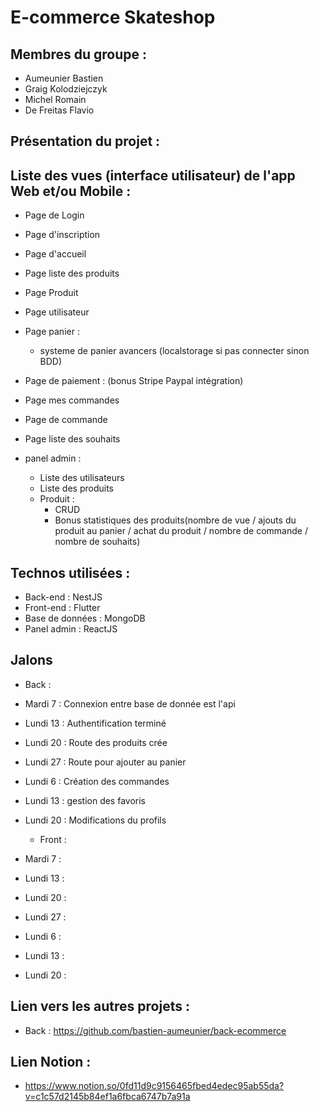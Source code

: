 # E-commerce Skateshop

## Membres du groupe :

- Aumeunier Bastien
- Graig Kolodziejczyk
- Michel Romain
- De Freitas Flavio

## Présentation du projet :

## Liste des vues (interface utilisateur) de l'app Web et/ou Mobile :

- Page de Login
- Page d'inscription
- Page d'accueil
- Page liste des produits
- Page Produit
- Page utilisateur
- Page panier :
  - systeme de panier avancers (localstorage si pas connecter sinon BDD)
- Page de paiement : (bonus Stripe Paypal intégration)
- Page mes commandes
- Page de commande
- Page liste des souhaits

- panel admin :
  - Liste des utilisateurs
  - Liste des produits
  - Produit :
    - CRUD
    - Bonus statistiques des produits(nombre de vue / ajouts du produit au panier / achat du produit / nombre de commande / nombre de souhaits)

## Technos utilisées :

- Back-end : NestJS
- Front-end : Flutter
- Base de données : MongoDB
- Panel admin : ReactJS

## Jalons
  - Back :
- Mardi 7 : Connexion entre base de donnée est l'api
- Lundi 13 : Authentification terminé
- Lundi 20 : Route des produits crée
- Lundi 27 : Route pour ajouter au panier
- Lundi 6 : Création des commandes
- Lundi 13 : gestion des favoris
- Lundi 20 : Modifications du profils

  - Front :
-  Mardi 7 : 
-  Lundi 13 :
-  Lundi 20 :
-  Lundi 27 :
-  Lundi 6 :
-  Lundi 13 :
-  Lundi 20 :

## Lien vers les autres projets : 
- Back : https://github.com/bastien-aumeunier/back-ecommerce

## Lien Notion :

- https://www.notion.so/0fd11d9c9156465fbed4edec95ab55da?v=c1c57d2145b84ef1a6fbca6747b7a91a
